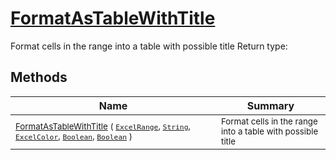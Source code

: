 # [FormatAsTableWithTitle](./ExcelHelper-100663988.md)

Format cells in the range into a table with possible title
Return type:
## Methods

| Name | Summary | 
| --- | --- | 
| <sub>[FormatAsTableWithTitle](./ExcelHelper-100663988.md) ( [`ExcelRange`](./ExcelHelper-100663988.md), [`String`](https://docs.microsoft.com/en-us/dotnet/api/System.String), [`ExcelColor`](./../Excel/ExcelColor.md), [`Boolean`](https://docs.microsoft.com/en-us/dotnet/api/System.Boolean), [`Boolean`](https://docs.microsoft.com/en-us/dotnet/api/System.Boolean) )</sub><img width=200/>| <sub>Format cells in the range into a table with possible title</sub>| <br>


